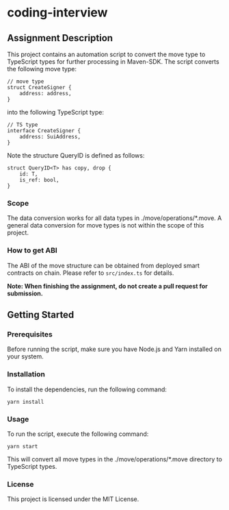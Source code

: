 # coding-interview

## Assignment Description

This project contains an automation script to convert the move type to TypeScript types for further processing in Maven-SDK. The script converts the following move type:

```
// move type
struct CreateSigner {
    address: address,
}
```

into the following TypeScript type:

```
// TS type
interface CreateSigner {
    address: SuiAddress,
}
```

Note the structure QueryID is defined as follows:

```
struct QueryID<T> has copy, drop {
    id: T,
    is_ref: bool,
}
```

### Scope

The data conversion works for all data types in ./move/operations/*.move. A general data conversion for move types is not within the scope of this project.

### How to get ABI

The ABI of the move structure can be obtained from deployed smart contracts on chain. Please refer to `src/index.ts` for details.

**Note: When finishing the assignment, do not create a pull request for submission.**


## Getting Started
### Prerequisites
Before running the script, make sure you have Node.js and Yarn installed on your system.

### Installation
To install the dependencies, run the following command:

```
yarn install
```

### Usage 

To run the script, execute the following command:

```
yarn start
```

This will convert all move types in the ./move/operations/*.move directory to TypeScript types.

### License
This project is licensed under the MIT License.
